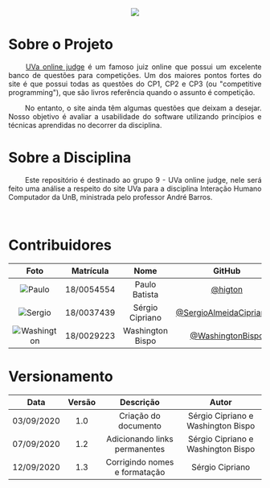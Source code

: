 <p align="center">
  <img src="https://raw.githubusercontent.com/Interacao-Humano-Computador/2020.1-UVaJudge/b385127a134dc266ebd8ab3e8676d90bc53b0f74/assets/uva/uva.png">
</p>

# Sobre o Projeto

<p align="justify"> &emsp;&emsp; <a href="https://onlinejudge.org/">UVa online judge</a> é um famoso juiz online que possui um excelente banco de questões para competições. Um dos maiores pontos fortes do site é que possui todas as questões do CP1, CP2 e CP3 (ou "competitive programming"), que são livros referência quando o assunto é competição.</p>

<p align="justify"> &emsp;&emsp; No entanto, o site ainda têm algumas questões que deixam a desejar. Nosso objetivo é avaliar a usabilidade do software utilizando princípios e técnicas aprendidas no decorrer da disciplina.</p>

# Sobre a Disciplina

<p align="justify"> &emsp;&emsp; Este repositório é destinado ao grupo 9 - UVa online judge, nele será feito uma análise a respeito do site UVa para a disciplina Interação Humano Computador da UnB, ministrada pelo professor André Barros.</p>

<br />

# Contribuidores

|Foto | Matrícula | Nome | GitHub | E-mail|
|:--:|:--:|:--:|:--:|:--:|
| ![Paulo][paulo-img] | 18/0054554 | Paulo Batista| [@higton][paulo-github] | 180054554@aluno.unb.br
| ![Sergio][sergio-img] | 18/0037439 | Sérgio Cipriano | [@SergioAlmeidaCiprianoJr][sergio-github] | sergiosacj@hotmail.com.br
| ![Washington][wash-img] | 18/0029223 | Washington Bispo | [@WashingtonBispo][wash-github] | JuniorBispo515@gmail.com 

[paulo-img]:https://raw.githubusercontent.com/Interacao-Humano-Computador/2020.1-UVaJudge/b385127a134dc266ebd8ab3e8676d90bc53b0f74/assets/integrantes/paulo.png
[paulo-github]:https://github.com/higton

[sergio-img]:https://raw.githubusercontent.com/Interacao-Humano-Computador/2020.1-UVaJudge/b385127a134dc266ebd8ab3e8676d90bc53b0f74/assets/integrantes/sergio.png
[sergio-github]:https://github.com/SergioAlmeidaCiprianoJr

[wash-img]:https://raw.githubusercontent.com/Interacao-Humano-Computador/2020.1-UVaJudge/b385127a134dc266ebd8ab3e8676d90bc53b0f74/assets/integrantes/washington.png
[wash-github]:https://github.com/WashingtonBispo

# Versionamento

|Data|Versão|Descrição|Autor|
|:-:|:-:|:-:|:-:|
|03/09/2020|1.0|Criação do documento|Sérgio Cipriano e Washington Bispo|
|07/09/2020|1.2|Adicionando links permanentes|Sérgio Cipriano e Washington Bispo|
|12/09/2020|1.3|Corrigindo nomes e formatação|Sérgio Cipriano|
